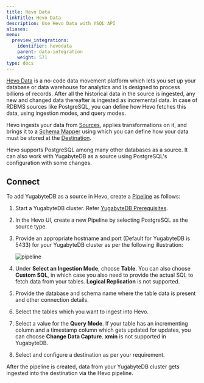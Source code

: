 ```yaml
---
title: Hevo Data
linkTitle: Hevo Data
description: Use Hevo Data with YSQL API
aliases:
menu:
  preview_integrations:
    identifier: hevodata
    parent: data-integration
    weight: 571
type: docs
---
```



[Hevo Data](https://hevodata.com/) is a no-code data movement platform which lets you set up your database or data warehouse for analytics and is designed to process billions of records.
After all the historical data in the source is ingested, any new and changed data thereafter is ingested as incremental data. In case of RDBMS sources like PostgreSQL, you can define how Hevo fetches this data, using ingestion modes, and query modes.

Hevo ingests your data from [Sources](https://docs.hevodata.com/sources/), applies transformations on it, and brings it to a [Schema Mapper](https://docs.hevodata.com/pipelines/schema-mapper/) using which you can define how your data must be stored at the [Destination](https://docs.hevodata.com/destinations/).

Hevo supports PostgreSQL among many other databases as a source. It can also work with YugabyteDB as a source using PostgreSQL's configuration with some changes.

## Connect

To add YugabyteDB as a source in Hevo, create a [Pipeline](https://docs.hevodata.com/pipelines/) as follows:

1. Start a YugabyteDB cluster. Refer [YugabyteDB Prerequisites](../../tools/#yugabytedb-prerequisites).
1. In the Hevo UI, create a new Pipeline by selecting PostgreSQL as the source type.
1. Provide an appropriate hostname and port (Default for YugabyteDB is 5433) for your YugabyteDB cluster as per the following illustration:

   ![pipeline](/images/section_icons/develop/ecosystem/hevodata-setup.png)

1. Under **Select an Ingestion Mode**, choose **Table**. You can also choose **Custom SQL**, in which case you also need to provide the actual SQL to fetch data from your tables. **Logical Replication** is not supported.
1. Provide the database and schema name where the table data is present and other connection details.
1. Select the tables which you want to ingest into Hevo.
1. Select a value for the **Query Mode**. If your table has an incrementing column and a timestamp column which gets updated for updates, you can choose **Change Data Capture**. **xmin** is not supported in YugabyteDB.
1. Select and configure a destination as per your requirement.

After the pipeline is created, data from your YugabyteDB cluster gets ingested into the destination via the Hevo pipeline.

